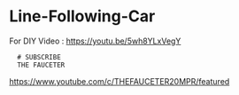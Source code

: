# Line-Following-Car


  For DIY Video : https://youtu.be/5wh8YLxVegY
  
      # SUBSCRIBE 
      THE FAUCETER
 https://www.youtube.com/c/THEFAUCETER20MPR/featured
